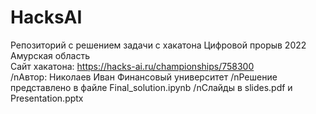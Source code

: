 # HacksAI
Репозиторий с решением задачи с хакатона Цифровой прорыв 2022 Амурская область  
Сайт хакатона: https://hacks-ai.ru/championships/758300   
/nАвтор: Николаев Иван Финансовый университет
/nРешение представлено в файле Final_solution.ipynb
/nСлайды в slides.pdf и Presentation.pptx
